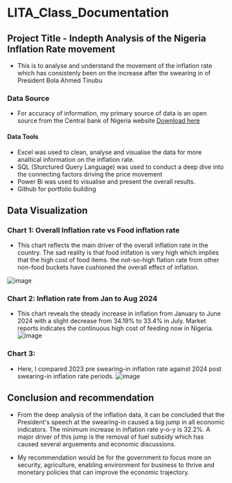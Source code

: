 # LITA_Class_Documentation

## Project Title - Indepth Analysis of the Nigeria Inflation Rate movement
- This is to analyse and understand the movement of the inflation rate which has consistenly been on the increase after the swearing in of President Bola Ahmed Tinubu

### Data Source
- For accuracy of information, my primary source of data is an open source from the Central bank of Nigeria website [Download here](https://www.cbn.gov.ng)

#### Data Tools
- Excel was used to clean, analyse and visualise the data for more analtical information on the inflation rate.
- SQL (Sturctured Query Language) was used to conduct a deep dive into the connecting factors driving the price movement
- Power Bi was used to visualise and present the overall results.
- Github for portfolio building

## Data Visualization

### Chart 1: Overall Inflation rate vs Food inflation rate
- This chart reflects the main driver of the overall inflation rate in the country. The sad reality is that food inlfation is very high which implies that the high cost of food items. the not-so-high flation rate from other non-food buckets have cushioned the overall effect of inflation.

![image](https://github.com/user-attachments/assets/f9604ca1-aaba-4340-b56e-68f388fc4eaf)

### Chart 2: Inflation rate from Jan to Aug 2024
- This chart reveals the steady increase in inflation from January to June 2024 with a slight decrease from 34.19% to 33.4% in July. Market reports indicates the continuous high cost of feeding now in Nigeria.
![image](https://github.com/user-attachments/assets/292bcfec-0ca6-4e7e-ae6e-58e70eb88508)

### Chart 3: 
- Here, I compared 2023 pre swearing-in inflation rate against 2024 post swearing-in inflation rate periods.
![image](https://github.com/user-attachments/assets/1a4544a4-1c77-4d28-bb27-efbce3a56994)

## Conclusion and recommendation
- From the deep analysis of the inflation data, it can be concluded that the President's speech at the swearing-in caused a big jump in all economic indicators. The minimum increase in inflation rate y-o-y is 32.2%. A major driver of this jump is the removal of fuel subsidy which has caused several arguements and economic discussions.

- My recommendation would be for the government to focus more on security, agriculture, enabling environment for business to thrive and monetary policies that can improve the economic trajectory.
